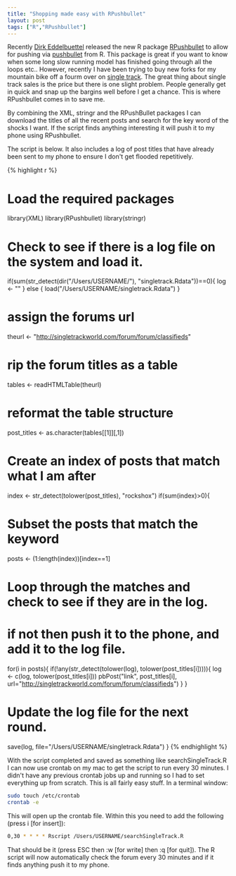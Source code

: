 ```yaml
---
title: "Shopping made easy with RPushbullet"
layout: post
tags: ["R","RPushbullet"]
---
```


Recently [Dirk Eddelbuettel](http://dirk.eddelbuettel.com/) released the new R package [RPushbullet](http://dirk.eddelbuettel.com/code/rpushbullet.html) to allow for pushing via [pushbullet](https://www.pushbullet.com/) from R. This package is great if you want to know when some long slow running model has finished going through all the loops etc.. However, recently I have been trying to buy new forks for my mountain bike off a fourm over on [single track](http://singletrackworld.com/forum/forum/classifieds). The great thing about single track sales is the price but there is one slight problem. People generally get in quick and snap up the bargins well before I get a chance. This is where RPushbullet comes in to save me.

By combining the XML, stringr and the RPushBullet packages I can download the titles of all the recent posts and search for the key word of the shocks I want. If the script finds anything interesting it will push it to my phone using RPushbullet.

The script is below. It also includes a log of post titles that have already been sent to my phone to ensure I don't get flooded repetitively.


{% highlight r %}
# Load the required packages
library(XML)
library(RPushbullet)
library(stringr)
# Check to see if there is a log file on the system and load it.
if(sum(str_detect(dir("/Users/USERNAME/"), "singletrack.Rdata"))==0){
  log <- ""
} else {
  load("/Users/USERNAME/singletrack.Rdata")
}
# assign the forums url
theurl <- "http://singletrackworld.com/forum/forum/classifieds"
# rip the forum titles as a table
tables <- readHTMLTable(theurl)
# reformat the table structure
post_titles <- as.character(tables[[1]][,1])

# Create an index of posts that match what I am after
index <- str_detect(tolower(post_titles), "rockshox")
if(sum(index)&gt;0){
  # Subset the posts that match the keyword
  posts <- (1:length(index))[index==1]
  # Loop through the matches and check to see if they are in the log. 
  # if not then push it to the phone, and add it to the log file.
  for(i in posts){
    if(!any(str_detect(tolower(log), tolower(post_titles[i])))){
      log <- c(log, tolower(post_titles[i]))
      pbPost("link", post_titles[i], url="http://singletrackworld.com/forum/forum/classifieds")
    }
  }
 # Update the log file for the next round. 
  save(log, file="/Users/USERNAME/singletrack.Rdata")
}
{% endhighlight %}

With the script completed and saved as something like searchSingleTrack.R I can now use crontab on my mac to get the script to run every 30 minutes. I didn't have any previous crontab jobs up and running so I had to set everything up from scratch. This is all fairly easy stuff. In a terminal window:

```bash
sudo touch /etc/crontab
crontab -e
```

This will open up the crontab file. Within this you need to add the following (press i [for insert]):

```bash
0,30 * * * * Rscript /Users/USERNAME/searchSingleTrack.R
```

That should be it (press ESC then :w [for write] then :q [for quit]). The R script will now automatically check the forum every 30 minutes and if it finds anything push it to my phone.
